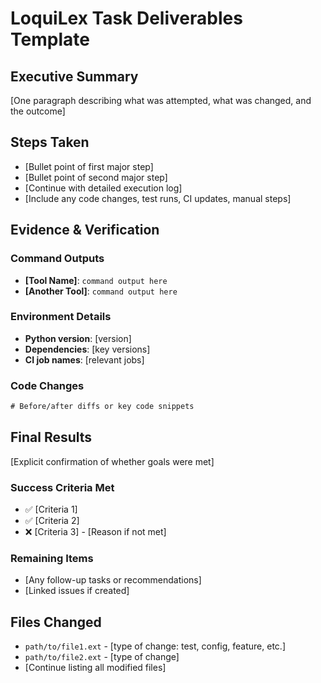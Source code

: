 # LoquiLex Task Deliverables Template

## Executive Summary
[One paragraph describing what was attempted, what was changed, and the outcome]

## Steps Taken
- [Bullet point of first major step]
- [Bullet point of second major step]
- [Continue with detailed execution log]
- [Include any code changes, test runs, CI updates, manual steps]

## Evidence & Verification
### Command Outputs
- **[Tool Name]**: `command output here`
- **[Another Tool]**: `command output here`

### Environment Details
- **Python version**: [version]
- **Dependencies**: [key versions]
- **CI job names**: [relevant jobs]

### Code Changes
```diff
# Before/after diffs or key code snippets
```

## Final Results
[Explicit confirmation of whether goals were met]

### Success Criteria Met
- ✅ [Criteria 1]
- ✅ [Criteria 2]
- ❌ [Criteria 3] - [Reason if not met]

### Remaining Items
- [Any follow-up tasks or recommendations]
- [Linked issues if created]

## Files Changed
- `path/to/file1.ext` - [type of change: test, config, feature, etc.]
- `path/to/file2.ext` - [type of change]
- [Continue listing all modified files]
